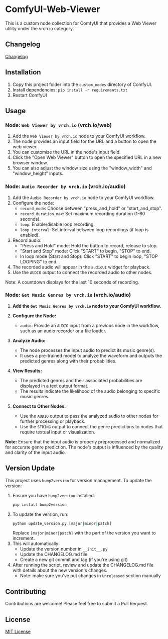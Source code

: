 # ComfyUI-Web-Viewer

This is a custom node collection for ComfyUI that provides a Web Viewer utility under the vrch.io category.

## Changelog

[Changelog](CHANGELOG.md)

## Installation

1. Copy this project folder into the `custom_nodes` directory of ComfyUI.
2. Install dependencies: `pip install -r requirements.txt`
3. Restart ComfyUI

## Usage

### Node: `Web Viewer by vrch.io` (vrch.io/web)

1. Add the `Web Viewer by vrch.io` node to your ComfyUI workflow.
2. The node provides an input field for the URL and a button to open the web viewer.
3. You can customize the URL in the node's input field.
4. Click the "Open Web Viewer" button to open the specified URL in a new browser window.
5. You can also adjust the window size using the "window_width" and "window_height" inputs.
   
### Node: `Audio Recorder by vrch.io` (vrch.io/audio)


1. Add the `Audio Recorder by vrch.io` node to your ComfyUI workflow.
2. Configure the node:
   - `record_mode`: Choose between "press_and_hold" or "start_and_stop".
   - `record_duration_max`: Set maximum recording duration (1-60 seconds).
   - `loop`: Enable/disable loop recording.
   - `loop_interval`: Set interval between loop recordings (if loop is enabled).
3. Record audio:
   - "Press and Hold" mode: Hold the button to record, release to stop.
   - "Start and Stop" mode: Click "START" to begin, "STOP" to end.
   - In loop mode (Start and Stop): Click "START" to begin loop, "STOP LOOPING" to end.
4. The recorded audio will appear in the `audioUI` widget for playback.
5. Use the `AUDIO` output to connect the recorded audio to other nodes.

Note: A countdown displays for the last 10 seconds of recording.

### Node: `Get Music Genres by vrch.io` (vrch.io/audio)

1. **Add the `Get Music Genres by vrch.io` node to your ComfyUI workflow.**

2. **Configure the Node:**
   - `audio`: Provide an `AUDIO` input from a previous node in the workflow, such as an audio recorder or a file loader.

3. **Analyze Audio:**
   - The node processes the input audio to predict its music genre(s).
   - It uses a pre-trained model to analyze the waveform and outputs the predicted genres along with their probabilities.

4. **View Results:**
   - The predicted genres and their associated probabilities are displayed in a text output format.
   - The results indicate the likelihood of the audio belonging to specific music genres.

5. **Connect to Other Nodes:**
   - Use the `AUDIO` output to pass the analyzed audio to other nodes for further processing or playback.
   - Use the `STRING` output to connect the genre predictions to nodes that require textual input or visualization.

**Note:** Ensure that the input audio is properly preprocessed and normalized for accurate genre prediction. The node's output is influenced by the quality and clarity of the input audio.

## Version Update

This project uses `bump2version` for version management. To update the version:

1. Ensure you have `bump2version` installed:
   ```bash
   pip install bump2version
   ```
2. To update the version, run:
   ```bash
   python update_version.py [major|minor|patch]
   ```
   Replace `[major|minor|patch]` with the part of the version you want to increment.
3. This will automatically:
   - Update the version number in `__init__.py`
   - Update the CHANGELOG.md file
   - Create a new git commit and tag (if you're using git)
4. After running the script, review and update the CHANGELOG.md file with details about the new version's changes.
   - Note: make sure you've put changes in `Unreleased` section manually

## Contributing

Contributions are welcome! Please feel free to submit a Pull Request.

## License

[MIT License](LICENSE)
